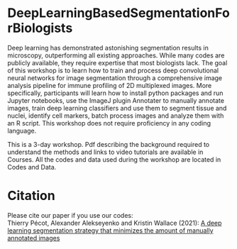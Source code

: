 # DeepLearningBasedSegmentationForBiologists
Deep learning has demonstrated astonishing segmentation results in microscopy, outperforming all existing approaches. While many codes are publicly available, they require expertise that most biologists lack. The goal of this workshop is to learn how to train and process deep convolutional neural networks for image segmentation through a comprehensive image analysis pipeline for immune profiling of 2D multiplexed images. More specifically, participants will learn how to install python packages and run Jupyter notebooks, use the ImageJ plugin Annotater to manually annotate images, train deep learning classifiers and use them to segment tissue and nuclei, identify cell markers, batch process images and analyze them with an R script. This workshop does not require proficiency in any coding language.<br>

This is a 3-day workshop. Pdf describing the background required to understand the methods and links to video tutorials are available in Courses. All the codes and data used during the workshop are located in Codes and Data.

# Citation
Please cite our paper if you use our codes: <br> 
Thierry Pécot, Alexander Alekseyenko and Kristin Wallace (2021): [A deep learning segmentation strategy that minimizes the amount of manually annotated images](https://f1000research.com/articles/10-256)
